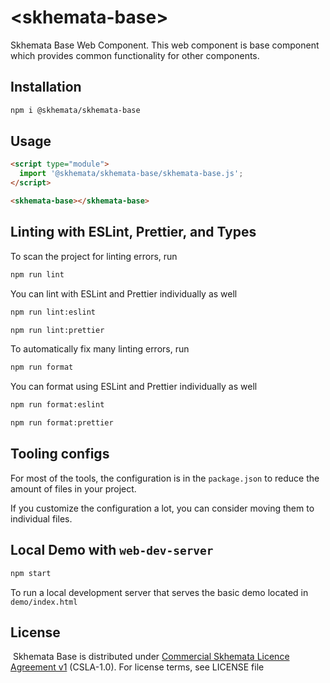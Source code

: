 # \<skhemata-base>

Skhemata Base Web Component. This web component is base component which provides common functionality for other components.

## Installation
```bash
npm i @skhemata/skhemata-base
```

## Usage
```html
<script type="module">
  import '@skhemata/skhemata-base/skhemata-base.js';
</script>

<skhemata-base></skhemata-base>
```

## Linting with ESLint, Prettier, and Types
To scan the project for linting errors, run
```bash
npm run lint
```

You can lint with ESLint and Prettier individually as well
```bash
npm run lint:eslint
```
```bash
npm run lint:prettier
```

To automatically fix many linting errors, run
```bash
npm run format
```

You can format using ESLint and Prettier individually as well
```bash
npm run format:eslint
```
```bash
npm run format:prettier
```


## Tooling configs

For most of the tools, the configuration is in the `package.json` to reduce the amount of files in your project.

If you customize the configuration a lot, you can consider moving them to individual files.

## Local Demo with `web-dev-server`
```bash
npm start
```
To run a local development server that serves the basic demo located in `demo/index.html`

## License
​
Skhemata Base is distributed under [Commercial Skhemata Licence Agreement v1](https://www.skhemata.com/license/csla-1.0) (CSLA-1.0). For license terms, see LICENSE file